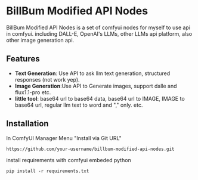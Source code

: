 # BillBum Modified API Nodes

BillBum Modified API Nodes is a set of comfyui nodes for myself to use api in comfyui.
including DALL-E, OpenAI's LLMs, other LLMs api platform, also other image generation api.

## Features

- **Text Generation**: Use API to ask llm text generation, structured responses (not work yep).
- **Image Generation**:Use API to Generate images, support dalle and flux1.1-pro etc.
- **little tool**: base64 url to base64 data, base64 url to IMAGE, IMAGE to base64 url, regular llm text to word and "," only. etc.

## Installation
In ComfyUI Manager Menu "Install via Git URL"
```
https://github.com/your-username/billbum-modified-api-nodes.git
```
install requirements with comfyui embeded python
```
pip install -r requirements.txt
```
